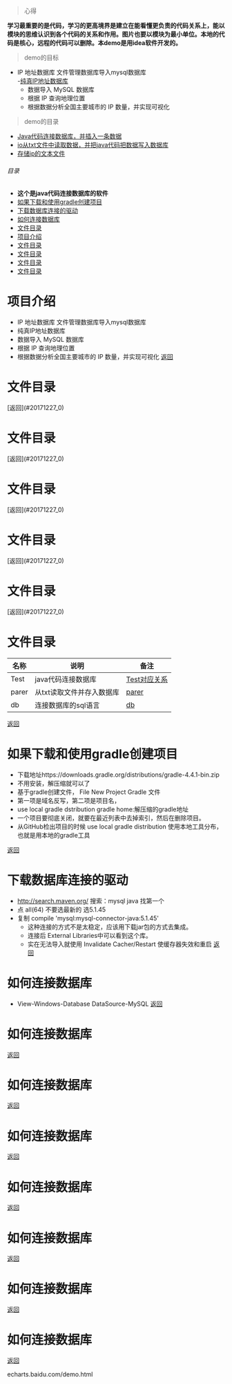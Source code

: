 
> 心得

**学习最重要的是代码，学习的更高境界是建立在能看懂更负责的代码关系上，能以模块的思维认识到各个代码的关系和作用。图片也要以模块为最小单位。本地的代码是核心，远程的代码可以删除。本demo是用idea软件开发的。**

> demo的目标

- IP 地址数据库  文件管理数据库导入mysql数据库  
  -[纯真IP地址数据库](http://cz88.net/)   
  - 数据导入 MySQL 数据库
  - 根据 IP 查询地理位置
  - 根据数据分析全国主要城市的 IP 数量，并实现可视化
  
> demo的目录

- [Java代码连接数据库，并插入一条数据](src/main/java/demo/Test.java)
- [io从txt文件中读取数据，并把java代码把数据写入数据库](src/main/java/demo/parer.java)
- [存储ip的文本文件](ip.txt)


<h6 id="20171227_0">目录</h6>

- **这个是java代码连接数据库的软件**
- [如果下载和使用gradle创建项目](#20171227_1)
- [下载数据库连接的驱动](#20171227_2)
- [如何连接数据库](#20171227_3)
- [文件目录](#20171227_4)
- [项目介绍](#20171227_5)
- [文件目录](#20171227_)
- [文件目录](#20171227_)
- [文件目录](#20171227_)
- [文件目录](#20171227_)

<h1 id="20171227_5">项目介绍</h1>

- IP 地址数据库 文件管理数据库导入mysql数据库
- 纯真IP地址数据库
- 数据导入 MySQL 数据库
- 根据 IP 查询地理位置
- 根据数据分析全国主要城市的 IP 数量，并实现可视化
[返回](#20171227_0)
<h1 id="20171227_">文件目录</h1>
[返回](#20171227_0)
<h1 id="20171227_">文件目录</h1>
[返回](#20171227_0)
<h1 id="20171227_">文件目录</h1>
[返回](#20171227_0)
<h1 id="20171227_">文件目录</h1>
[返回](#20171227_0)
<h1 id="20171227_">文件目录</h1>
[返回](#20171227_0)

<h1 id="20171227_4">文件目录</h1>

|名称|说明|备注|
|---|---|---|
|Test|java代码连接数据库|[Test对应关系](src/main/java/demo/Test.java)|
|parer|从txt读取文件并存入数据库|[parer](src/main/java/demo/parer.java)|
|db|连接数据库的sql语言|[db](sql/db.sql)|

[返回](#20171227_0)
<h1 id="20171227_1">如果下载和使用gradle创建项目</h1>

- 下载地址https://downloads.gradle.org/distributions/gradle-4.4.1-bin.zip
- 不用安装，解压缩就可以了
- 基于gradle创建文件， File New Project Gradle 文件
-  第一项是域名反写，第二项是项目名， 
- use local gradle dstribution
  gradle home:解压缩的gradle地址
- 一个项目要彻底关闭，就要在最近列表中去掉索引，然后在删除项目。
- 从GitHub检出项目的时候 use local gradle distribution 
使用本地工具分布，也就是用本地的gradle工具

[返回](#20171227_0)

<h1 id="20171227_2">下载数据库连接的驱动</h1>

- http://search.maven.org/  搜索：mysql java  找第一个
- 点 all(64) 不要选最新的 选5.1.45
- 复制 compile 'mysql:mysql-connector-java:5.1.45' 
    - 这种连接的方式不是太稳定，应该用下载jar包的方式去集成。
    - 连接后 External Libraries中可以看到这个库。
    - 实在无法导入就使用 Invalidate Cacher/Restart  使缓存器失效和重启
    [返回](#20171227_0)
    
<h1 id="20171227_3">如何连接数据库</h1>

- View-Windows-Database  DataSource-MySQL
[返回](#20171227_0)

<h1 id="20171227_3">如何连接数据库</h1>

[返回](#20171227_0)<h1 id="20171227_3">如何连接数据库</h1>

[返回](#20171227_0)<h1 id="20171227_3">如何连接数据库</h1>

[返回](#20171227_0)<h1 id="20171227_3">如何连接数据库</h1>

[返回](#20171227_0)<h1 id="20171227_3">如何连接数据库</h1>

[返回](#20171227_0)<h1 id="20171227_3">如何连接数据库</h1>

[返回](#20171227_0)<h1 id="20171227_3">如何连接数据库</h1>

[返回](#20171227_0)

echarts.baidu.com/demo.html